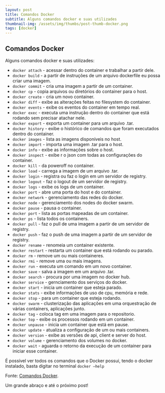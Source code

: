 ```yaml
---
layout: post
title: Comandos Docker
subtitle: Alguns comandos docker e suas utilizades
thumbnail-img: /assets/img/thumbs/post-thumb-docker.png
tags: [docker]
---
```


## Comandos Docker

Alguns comandos docker e suas utilizades:

- <code>docker attach</code> - acessar dentro do container e trabalhar a partir dele.
- <code>docker build</code> - a partir de instruções de um arquivo dockerfile eu possa criar uma imagem.
- <code>docker commit</code> - cria uma imagem a partir de um container.
- <code>docker cp</code> - copia arquivos ou diretórios do container para o host.
- <code>docker create</code> - cria um novo container.
- <code>docker diff</code> - exibe as alterações feitas no filesystem do container.
- <code>docker events</code> - exibe os eventos do container em tempo real.
- <code>docker exec</code> - executa uma instrução dentro do container que está rodando sem precisar atachar nele.
- <code>docker export</code> - exporta um container para um arquivo .tar.
- <code>docker history</code> - exibe o histórico de comandos que foram executados dentro do container.
- <code>docker images</code> - lista as imagens disponíveis no host.
- <code>docker import</code> - importa uma imagem .tar para o host.
- <code>docker info</code> - exibe as informações sobre o host.
- <code>docker inspect</code> - exibe r o json com todas as configurações do container.
- <code>docker kill</code> - da poweroff no container.
- <code>docker load</code> - carrega a imagem de um arquivo .tar.
- <code>docker login</code> - registra ou faz o login em um servidor de registry.
- <code>docker logout</code> - faz o logout de um servidor de registry.
- <code>docker logs</code> - exibe os logs de um container.
- <code>docker port</code> - abre uma porta do host e do container.
- <code>docker network</code> - gerenciamento das redes do docker.
- <code>docker node</code> - gerenciamento dos nodes do docker swarm.
- <code>docker pause</code> - pausa o container.
- <code>docker port</code> - lista as portas mapeadas de um container.
- <code>docker ps</code> - lista todos os containers.
- <code>docker pull</code> - faz o pull de uma imagem a partir de um servidor de registry.
- <code>docker push</code> - faz o push de uma imagem a partir de um servidor de registry.
- <code>docker rename</code> - renomeia um container existente.
- <code>docker restart</code> - restarta um container que está rodando ou parado.
- <code>docker rm</code> - remove um ou mais containeres.
- <code>docker rmi</code> - remove uma ou mais imagens.
- <code>docker run</code> - executa um comando em um novo container.
- <code>docker save</code> - salva a imagem em um arquivo .tar.
- <code>docker search</code> - procura por uma imagem no docker hub.
- <code>docker service</code> - gernciamento dos serviços do docker.
- <code>docker start</code> - inicia um container que esteja parado.
- <code>docker stats</code> - exibe informações de uso de cpu, memória e rede.
- <code>docker stop</code> - para um container que esteja rodando.
- <code>docker swarm</code> - clusterização das aplicações em uma orquestração de várias containers, aplicações junto.
- <code>docker tag</code> - coloca tag em uma imagem para o repositorio.
- <code>docker top</code> - exibe os processos rodando em um container.
- <code>docker unpause</code> - inicia um container que está em pause.
- <code>docker update</code> - atualiza a configuração de um ou mais containers.
- <code>docker version</code> - exibe as versões de api, client e server do host.
- <code>docker volume</code> - gerenciamento dos volumes no docker.
- <code>docker wait</code> - aguarda o retorno da execução de um container para iniciar esse container.

É possível ver todos os comandos que o Docker possui, tendo o docker instalado, basta digitar no terminal <code>docker –help</code>

Fonte:
<a href="https://gist.github.com/morvanabonin/862a973c330107540f28fab0f26181d8" target="\_blank">Comandos Docker</a>.

Um grande abraço e até o próximo post!
